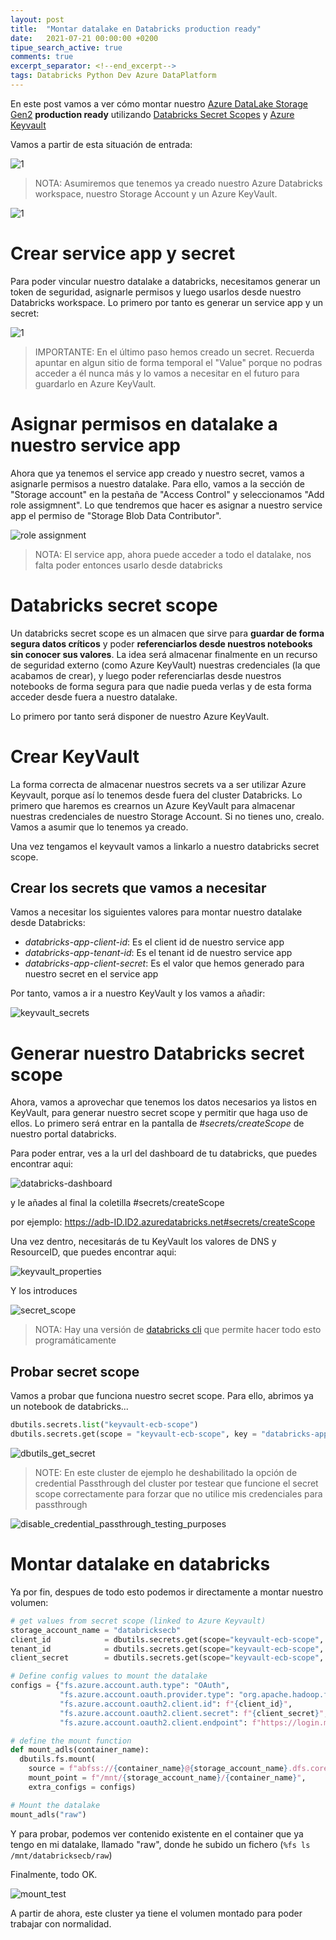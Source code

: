 ```yaml
---
layout: post
title:  "Montar datalake en Databricks production ready"
date:   2021-07-21 00:00:00 +0200
tipue_search_active: true
comments: true
excerpt_separator: <!--end_excerpt-->
tags: Databricks Python Dev Azure DataPlatform
---
```


En este post vamos a ver cómo montar nuestro [Azure DataLake Storage Gen2](https://docs.microsoft.com/en-us/azure/storage/blobs/data-lake-storage-introduction) **production ready** utilizando [Databricks Secret Scopes](https://docs.microsoft.com/en-us/azure/databricks/security/secrets/secret-scopes) y [Azure Keyvault](https://azure.microsoft.com/en-us/services/key-vault/)

Vamos a partir de esta situación de entrada:

![1](/img/posts_published_in_other_sites/montar_datalake_databricks/1.png)
>NOTA: Asumiremos que tenemos ya creado nuestro Azure Databricks workspace, nuestro Storage Account y un Azure KeyVault. 

<!--end_excerpt-->

![1](/img/posts_published_in_other_sites/montar_datalake_databricks/storageaccount.png)


# Crear service app y secret

Para poder vincular nuestro datalake a databricks, necesitamos generar un token de seguridad, asignarle permisos y luego usarlos desde nuestro Databricks workspace. Lo primero por tanto es generar un service app y un secret:

![1](/img/posts_published_in_other_sites/montar_datalake_databricks/create_serviceapp_and_secret.png)

>IMPORTANTE: En el último paso hemos creado un secret. Recuerda apuntar en algun sitio de forma temporal el "Value" porque no podras acceder a él nunca más y lo vamos a necesitar en el futuro para guardarlo en Azure KeyVault.

# Asignar permisos en datalake a nuestro service app 

Ahora que ya tenemos el service app creado y nuestro secret, vamos a asignarle permisos a nuestro datalake. Para ello, vamos a la sección de "Storage account" en la pestaña de "Access Control" y seleccionamos "Add role assigmnent". Lo que tendremos que hacer es asignar a nuestro service app el permiso de "Storage Blob Data Contributor".

![role assignment](/img/posts_published_in_other_sites/montar_datalake_databricks/role_assignment.png)

>NOTA: El service app, ahora puede acceder a todo el datalake, nos falta poder entonces usarlo desde databricks

# Databricks secret scope

Un databricks secret scope es un almacen que sirve para **guardar de forma segura datos críticos** y poder **referenciarlos desde nuestros notebooks sin conocer sus valores**. La idea será almacenar finalmente en un recurso de seguridad externo (como Azure KeyVault) nuestras credenciales (la que acabamos de crear), y luego poder referenciarlas desde nuestros notebooks de forma segura para que nadie pueda verlas y de esta forma acceder desde fuera a nuestro datalake.

Lo primero por tanto será disponer de nuestro Azure KeyVault.

# Crear KeyVault

La forma correcta de almacenar nuestros secrets va a ser utilizar Azure Keyvault, porque así lo tenemos desde fuera del cluster Databricks. Lo primero que haremos es crearnos un Azure KeyVault para almacenar nuestras credenciales de nuestro Storage Account. Si no tienes uno, crealo. Vamos a asumir que lo tenemos ya creado.

Una vez tengamos el keyvault vamos a linkarlo a nuestro databricks secret scope.

## Crear los secrets que vamos a necesitar

Vamos a necesitar los siguientes valores para montar nuestro datalake desde Databricks:
- _databricks-app-client-id_: Es el client id de nuestro service app
- _databricks-app-tenant-id_: Es el tenant id de nuestro service app
- _databricks-app-client-secret_: Es el valor que hemos generado para nuestro secret en el service app 

Por tanto, vamos a ir a nuestro KeyVault y los vamos a añadir:

![keyvault_secrets](/img/posts_published_in_other_sites/montar_datalake_databricks/keyvault_secrets.png)

# Generar nuestro Databricks secret scope

Ahora, vamos a aprovechar que tenemos los datos necesarios ya listos en KeyVault, para generar nuestro secret scope y permitir que haga uso de ellos. Lo primero será entrar en la pantalla de _#secrets/createScope_ de nuestro portal databricks.

Para poder entrar, ves a la url del dashboard de tu databricks, que puedes encontrar aqui:

![databricks-dashboard](/img/posts_published_in_other_sites/montar_datalake_databricks/databricks-dashboard.png)

y le añades al final la coletilla #secrets/createScope

por ejemplo: https://adb-ID.ID2.azuredatabricks.net#secrets/createScope

Una vez dentro, necesitarás de tu KeyVault los valores de DNS y ResourceID, que puedes encontrar aqui:

![keyvault_properties](/img/posts_published_in_other_sites/montar_datalake_databricks/keyvault_properties.png)

Y los introduces

![secret_scope](/img/posts_published_in_other_sites/montar_datalake_databricks/secret_scope.png) 

>NOTA: Hay una versión de [databricks cli](https://docs.databricks.com/dev-tools/cli/secrets-cli.html) que permite hacer todo esto programáticamente

## Probar secret scope

Vamos a probar que funciona nuestro secret scope. Para ello, abrimos ya un notebook de databricks...

```python
dbutils.secrets.list("keyvault-ecb-scope")
dbutils.secrets.get(scope = "keyvault-ecb-scope", key = "databricks-app-client-id")
```

![dbutils_get_secret](/img/posts_published_in_other_sites/montar_datalake_databricks/dbutils_get_secret.png)

>NOTE: En este cluster de ejemplo he deshabilitado la opción de credential Passthrough del cluster por testear que funcione el secret scope correctamente para forzar que no utilice mis credenciales para passthrough

![disable_credential_passthrough_testing_purposes](/img/posts_published_in_other_sites/montar_datalake_databricks/disable_credential_passthrough_testing_purposes.png)

# Montar datalake en databricks

Ya por fin, despues de todo esto podemos ir directamente a montar nuestro volumen:

```python
# get values from secret scope (linked to Azure Keyvault)
storage_account_name = "databricksecb"
client_id            = dbutils.secrets.get(scope="keyvault-ecb-scope", key="databricks-app-client-id")
tenant_id            = dbutils.secrets.get(scope="keyvault-ecb-scope", key="databricks-app-tenant-id")
client_secret        = dbutils.secrets.get(scope="keyvault-ecb-scope", key="databricks-app-client-secret")

# Define config values to mount the datalake
configs = {"fs.azure.account.auth.type": "OAuth",
           "fs.azure.account.oauth.provider.type": "org.apache.hadoop.fs.azurebfs.oauth2.ClientCredsTokenProvider",
           "fs.azure.account.oauth2.client.id": f"{client_id}",
           "fs.azure.account.oauth2.client.secret": f"{client_secret}",
           "fs.azure.account.oauth2.client.endpoint": f"https://login.microsoftonline.com/{tenant_id}/oauth2/token"}

# define the mount function
def mount_adls(container_name):
  dbutils.fs.mount(
    source = f"abfss://{container_name}@{storage_account_name}.dfs.core.windows.net/",
    mount_point = f"/mnt/{storage_account_name}/{container_name}",
    extra_configs = configs)

# Mount the datalake
mount_adls("raw")
```

Y para probar, podemos ver contenido existente en el container que ya tengo en mi datalake, llamado "raw", donde he subido un fichero (`%fs ls /mnt/databricksecb/raw`)

Finalmente, todo OK. 

![mount_test](/img/posts_published_in_other_sites/montar_datalake_databricks/mount_test.png)


A partir de ahora, este cluster ya tiene el volumen montado para poder trabajar con normalidad. 